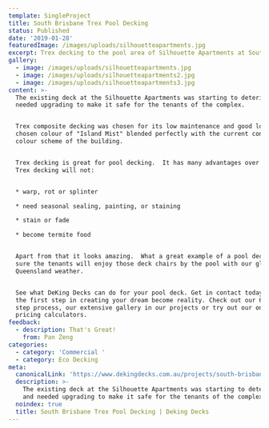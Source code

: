 ```yaml
---
template: SingleProject
title: South Brisbane Trex Pool Decking
status: Published
date: '2019-01-28'
featuredImage: /images/uploads/silhouetteapartments.jpg
excerpt: Trex decking to the pool area of Silhouette Apartments at South Brisbane
gallery:
  - image: /images/uploads/silhouetteapartments.jpg
  - image: /images/uploads/silhouetteapartments2.jpg
  - image: /images/uploads/silhouetteapartments3.jpg
content: >-
  The existing deck at the Silhouette Apartments was starting to deteriorate and
  needed upgrading to make it safe for the tenants of the complex. 


  Trex composite decking was chosen for its low maintenance and good looks, the
  chosen colour of "Island Mist" blended perfectly with the current contemporary
  colour scheme of the building.


  Trex decking is great for pool decking.  It has many advantages over timber.
  Trex decking will not:


  * warp, rot or splinter

  * need seasonal sealing, painting, or staining

  * stain or fade

  * become termite food


  Apart from that it looks amazing.  What a great example of a pool deck.  I am
  sure the tenants will enjoy those deck chairs by the pool with our glorious
  Queensland weather.


  See what DeKing Decks can do for your pool deck. Get in contact today and take
  the first step in creating your dream become reality. Check out our 6 simple
  step process, our extensive gallery in our projects or try out our online
  pricing calculators.
feedback:
  - description: That's Great!
    from: Pan Zeng
categories:
  - category: 'Commercial '
  - category: Eco Decking
meta:
  canonicalLink: 'https://www.dekingdecks.com.au/projects/south-brisbane-trex-pool-decking/'
  description: >-
    The existing deck at the Silhouette Apartments was starting to deteriorate
    and needed upgrading to make it safe for the tenants of the complex. 
  noindex: true
  title: South Brisbane Trex Pool Decking | Deking Decks
---
```


